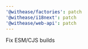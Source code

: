 ```yaml
---
'@withease/factories': patch
'@withease/i18next': patch
'@withease/web-api': patch
---
```


Fix ESM/CJS builds
